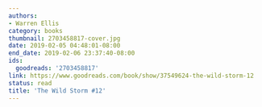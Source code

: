 ```yaml
---
authors:
- Warren Ellis
category: books
thumbnail: 2703458817-cover.jpg
date: 2019-02-05 04:48:01-08:00
end_date: 2019-02-06 23:37:40-08:00
ids:
  goodreads: '2703458817'
link: https://www.goodreads.com/book/show/37549624-the-wild-storm-12
status: read
title: 'The Wild Storm #12'
---
```

